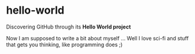 # hello-world
Discovering GitHub through its **Hello World project**

Now I am supposed to write a bit about myself ...
Well I love sci-fi and stuff that gets you thinking, like programming does ;)
